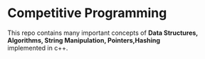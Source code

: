 # Competitive Programming
This repo contains many important concepts of <b>Data Structures, Algorithms, String Manipulation, Pointers,Hashing </b></br>
implemented in c++.</br>


